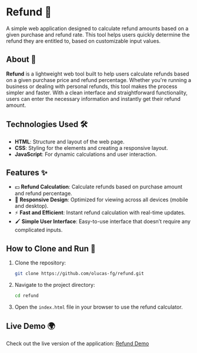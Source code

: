 # Refund 💸

A simple web application designed to calculate refund amounts based on a given purchase and refund rate. This tool helps users quickly determine the refund they are entitled to, based on customizable input values.

## About 📖

**Refund** is a lightweight web tool built to help users calculate refunds based on a given purchase price and refund percentage. Whether you're running a business or dealing with personal refunds, this tool makes the process simpler and faster. With a clean interface and straightforward functionality, users can enter the necessary information and instantly get their refund amount.

## Technologies Used 🛠️

- **HTML**: Structure and layout of the web page.
- **CSS**: Styling for the elements and creating a responsive layout.
- **JavaScript**: For dynamic calculations and user interaction.

## Features ✨

- 💵 **Refund Calculation**: Calculate refunds based on purchase amount and refund percentage.
- 📱 **Responsive Design**: Optimized for viewing across all devices (mobile and desktop).
- ⚡ **Fast and Efficient**: Instant refund calculation with real-time updates.
- 🖌️ **Simple User Interface**: Easy-to-use interface that doesn’t require any complicated inputs.

## How to Clone and Run 🚀

1. Clone the repository:
   ```bash
   git clone https://github.com/olucas-fg/refund.git
   ```
2. Navigate to the project directory:
   ```bash
   cd refund
   ```
3. Open the `index.html` file in your browser to use the refund calculator.

## Live Demo 🌍

Check out the live version of the application: [Refund Demo](https://olucas-fg.github.io/refund/)
